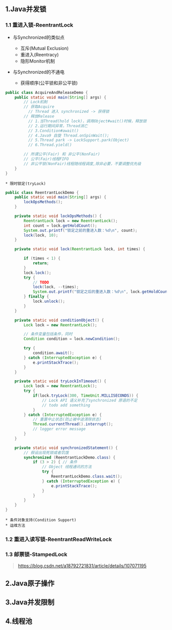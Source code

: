 ## 1.Java并发锁

### 1.1 重进入锁-ReentrantLock

* 与Synchronized的类似点
  * 互斥(Mutual Exclusion)
  * 重进入(Reentracy)
  * 隐形Monitor机制


* 与Synchronized的不通电
  * 获得顺序(公平锁和非公平锁)
```java
public class AcquireAndReleaseDemo {
    public static void main(String[] args) {
        // Lock机制
        // 获取Acquire
          // Thread 进入 synchronized -> 获得锁
        // 释放Release
          // 1.当Thread(hold lock)，调用Object#wait()时候，释放锁
          // 2.运行期间异常，Thread消亡
          // 3.Condition#await()
          // 4.Java9 自旋 Thread.onSpinWait();
          // 5.Thread park -> LockSupport.park(Object)
          // 6.Thread.yield()

        // 所谓公平(Fair) 和 非公平(NonFair)
        // 公平(Fair)线程FIFO
        // 非公平锁(NonFair)线程随线程调度,除非必要，不要调整优先级
    }
}
```
    * 限时锁定(tryLock)

```java
public class ReentrantLockDemo {
    public static void main(String[] args) {
        lockOpsMethods();
    }

    private static void lockOpsMethods() {
        ReentrantLock lock = new ReentrantLock();
        int count = lock.getHoldCount();
        System.out.printf("锁定之前的重进入数：%d\n", count);
        lock(lock, 10);
    }

    private static void lock(ReentrantLock lock, int times) {

        if (times < 1) {
            return;
        }
        lock.lock();
        try {
            // TODO
            lock(lock, --times);
            System.out.printf("锁定之后的重进入数：%d\n", lock.getHoldCount());
        } finally {
            lock.unlock();
        }
    }

    private static void conditionObject() {
        Lock lock = new ReentrantLock();

        // 条件变量包括条件，同时
        Condition condition = lock.newCondition();

        try {
            condition.await();
        } catch (InterruptedException e) {
            e.printStackTrace();
        }
    }

    private static void tryLockInTimeout() {
        Lock lock = new ReentrantLock();
        try {
            if(lock.tryLock(300, TimeUnit.MILLISECONDS)) {
                // Lock API 语义补充了synchronized 原语的不足
                // todo add something
            }
        } catch (InterruptedException e) {
            // 重置中止状态(防止被中途清除状态)
            Thread.currentThread().interrupt();
            // logger error message
        }
    }

    private static void synchronizedStatement() {
        // 假设出现死锁或者饥饿
        synchronized (ReentrantLockDemo.class) {
            if (3 > 2) { // 条件
                // Object 线程通讯的方法
                try {
                    ReentrantLockDemo.class.wait();
                } catch (InterruptedException e) {
                    e.printStackTrace();
                }
            }
        }
    }
}
```

    * 条件对象支持(Condition Support)
    * 运维方法

### 1.2 重进入读写锁-ReentrantReadWriteLock

### 1.3 邮票锁-StampedLock

> https://blog.csdn.net/a18792721831/article/details/107071195

## 2.Java原子操作



## 3.Java并发限制



## 4.线程池

